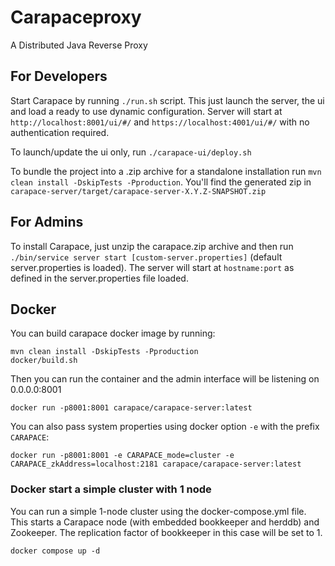 # Carapaceproxy
A Distributed Java Reverse Proxy

## For Developers
Start Carapace by running `./run.sh` script. This just launch the server, the ui and load a ready to use dynamic configuration.
Server will start at `http://localhost:8001/ui/#/` and `https://localhost:4001/ui/#/` with no authentication required.

To launch/update the ui only, run `./carapace-ui/deploy.sh`

To bundle the project into a .zip archive for a standalone installation run `mvn clean install -DskipTests -Pproduction`. You'll find the generated zip in `carapace-server/target/carapace-server-X.Y.Z-SNAPSHOT.zip`

## For Admins
To install Carapace, just unzip the carapace.zip archive and then run `./bin/service server start [custom-server.properties]` (default server.properties is loaded).
The server will start at `hostname:port` as defined in the server.properties file loaded.

## Docker

You can build carapace docker image by running:
```
mvn clean install -DskipTests -Pproduction
docker/build.sh
```
Then you can run the container and the admin interface will be listening on 0.0.0.0:8001
```
docker run -p8001:8001 carapace/carapace-server:latest
```
You can also pass system properties using docker option `-e` with the prefix `CARAPACE`:

```
docker run -p8001:8001 -e CARAPACE_mode=cluster -e CARAPACE_zkAddress=localhost:2181 carapace/carapace-server:latest
```

### Docker start a simple cluster with 1 node

You can run a simple 1-node cluster using the docker-compose.yml file.
This starts a Carapace node (with embedded bookkeeper and herddb) and Zookeeper.
The replication factor of bookkeeper in this case will be set to 1.

```
docker compose up -d
```